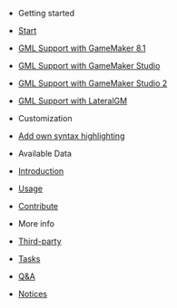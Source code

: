 - Getting started

 - [Start](Usage/Start.md)
 - [GML Support with GameMaker 8.1](Usage/gm81.md)
 - [GML Support with GameMaker Studio](Usage/gms.md)
 - [GML Support with GameMaker Studio 2](Usage/gms2.md)
 - [GML Support with LateralGM](Usage/lgm.md)

- Customization

 - [Add own syntax highlighting](OwnSyntax.md)

 - Available Data

 - [Introduction](AvailableData/Index.md)
 - [Usage](AvailableData/DataUsage.md)

- [Contribute](Contribute.md)

- More info

 - [Third-party](MoreInfo/Thirdparty.md)
 - [Tasks](MoreInfo/Tasks.md)
 - [Q&A](MoreInfo/QA.md)
 - [Notices](MoreInfo/Notices.md)